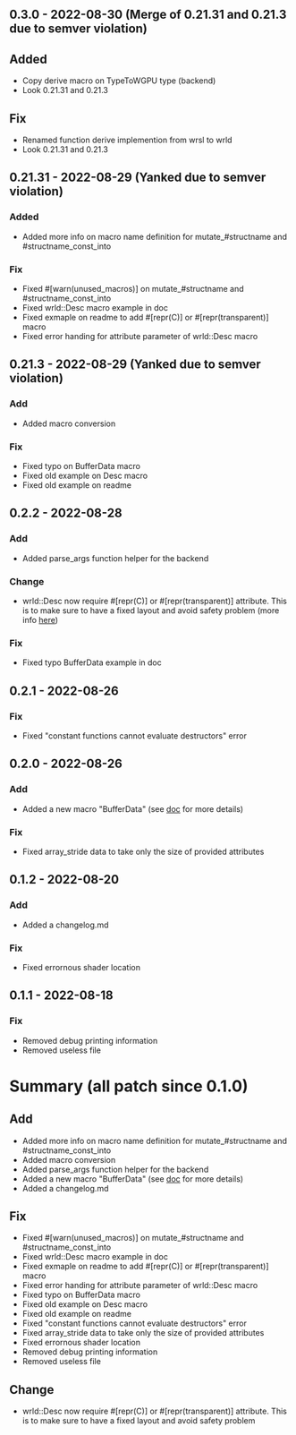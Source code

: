 ## 0.3.0 - 2022-08-30 (Merge of 0.21.31 and 0.21.3 due to semver violation)
## Added
- Copy derive macro on TypeToWGPU type (backend)
- Look 0.21.31 and 0.21.3
## Fix
- Renamed function derive implemention from wrsl to wrld
- Look 0.21.31 and 0.21.3
## 0.21.31 - 2022-08-29 (Yanked due to semver violation)
### Added
- Added more info on macro name definition for mutate_#structname and #structname_const_into
### Fix
- Fixed #[warn(unused_macros)] on mutate_#structname and #structname_const_into
- Fixed wrld::Desc macro example in doc
- Fixed exmaple on readme to add #[repr(C)] or #[repr(transparent)] macro
- Fixed error handing for attribute parameter of wrld::Desc macro
## 0.21.3 - 2022-08-29 (Yanked due to semver violation)
### Add
- Added macro conversion
### Fix
- Fixed typo on BufferData macro
- Fixed old example on Desc macro
- Fixed old example on readme
## 0.2.2 - 2022-08-28
### Add
- Added parse_args function helper for the backend
### Change
- wrld::Desc now require #[repr(C)] or #[repr(transparent)] attribute. This is to make sure to have a fixed layout and avoid safety problem
(more info [here](https://github.com/CorentinDeblock/wrld/issues/1))
### Fix
- Fixed typo BufferData example in doc
## 0.2.1 - 2022-08-26
### Fix
- Fixed "constant functions cannot evaluate destructors" error
## 0.2.0 - 2022-08-26
### Add
- Added a new macro "BufferData" (see [doc](https://docs.rs/wrld/0.21.3/wrld/derive.BufferData.html) for more details)
### Fix
- Fixed array_stride data to take only the size of provided attributes

## 0.1.2 - 2022-08-20
### Add
- Added a changelog.md
### Fix
- Fixed errornous shader location
## 0.1.1 - 2022-08-18
### Fix
- Removed debug printing information
- Removed useless file

# Summary (all patch since 0.1.0)
## Add
- Added more info on macro name definition for mutate_#structname and #structname_const_into
- Added macro conversion
- Added parse_args function helper for the backend
- Added a new macro "BufferData" (see [doc](https://docs.rs/wrld/0.21.3/wrld/derive.BufferData.html) for more details)
- Added a changelog.md
## Fix
- Fixed #[warn(unused_macros)] on mutate_#structname and #structname_const_into
- Fixed wrld::Desc macro example in doc
- Fixed exmaple on readme to add #[repr(C)] or #[repr(transparent)] macro
- Fixed error handing for attribute parameter of wrld::Desc macro
- Fixed typo on BufferData macro
- Fixed old example on Desc macro
- Fixed old example on readme
- Fixed "constant functions cannot evaluate destructors" error
- Fixed array_stride data to take only the size of provided attributes
- Fixed errornous shader location
- Removed debug printing information
- Removed useless file
## Change
- wrld::Desc now require #[repr(C)] or #[repr(transparent)] attribute. This is to make sure to have a fixed layout and avoid safety problem